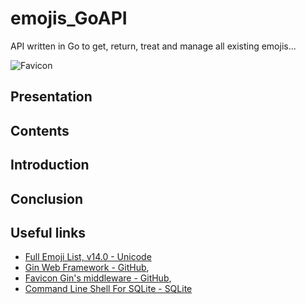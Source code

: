 # emojis_GoAPI

API written in Go to get, return, treat and manage all existing emojis...

![Favicon](./favicon.ico)

## Presentation

## Contents

## Introduction

## Conclusion

## Useful links

* [Full Emoji List, v14.0 - Unicode](https://unicode.org/emoji/charts/full-emoji-list.html)
* [Gin Web Framework - GitHub](https://github.com/gin-gonic/gin),
* [Favicon Gin's middleware - GitHub](https://github.com/thinkerou/favicon),
* [Command Line Shell For SQLite - SQLite](https://www.sqlite.org/cli.html)
